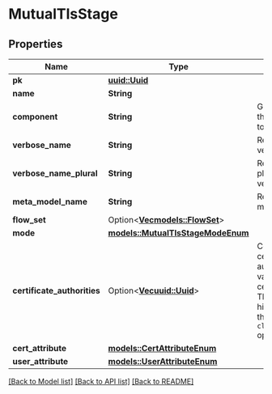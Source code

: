 # MutualTlsStage

## Properties

Name | Type | Description | Notes
------------ | ------------- | ------------- | -------------
**pk** | [**uuid::Uuid**](uuid::Uuid.md) |  | [readonly]
**name** | **String** |  | 
**component** | **String** | Get object type so that we know how to edit the object | [readonly]
**verbose_name** | **String** | Return object's verbose_name | [readonly]
**verbose_name_plural** | **String** | Return object's plural verbose_name | [readonly]
**meta_model_name** | **String** | Return internal model name | [readonly]
**flow_set** | Option<[**Vec<models::FlowSet>**](FlowSet.md)> |  | [optional]
**mode** | [**models::MutualTlsStageModeEnum**](MutualTLSStageModeEnum.md) |  | 
**certificate_authorities** | Option<[**Vec<uuid::Uuid>**](uuid::Uuid.md)> | Configure certificate authorities to validate the certificate against. This option has a higher priority than the `client_certificate` option on `Brand`. | [optional]
**cert_attribute** | [**models::CertAttributeEnum**](CertAttributeEnum.md) |  | 
**user_attribute** | [**models::UserAttributeEnum**](UserAttributeEnum.md) |  | 

[[Back to Model list]](../README.md#documentation-for-models) [[Back to API list]](../README.md#documentation-for-api-endpoints) [[Back to README]](../README.md)


